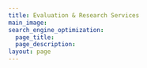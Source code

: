 ```yaml
---
title: Evaluation & Research Services
main_image:
search_engine_optimization:
  page_title:
  page_description:
layout: page
---
```

